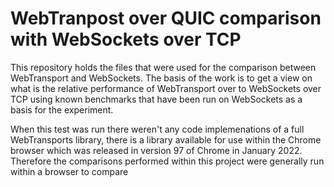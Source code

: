 # WebTranpost over QUIC comparison with WebSockets over TCP

This repository holds the files that were used for the comparison between WebTransport and WebSockets. The basis of the work is to get a view on what is the relative
performance of WebTransport over to WebSockets over TCP using known benchmarks that have been run on WebSockets as a basis for the experiment. 

When this test was run there weren't any code implemenations of a full WebTransports library, there is a library available for use within the Chrome browser which
was released in version 97 of Chrome in January 2022. Therefore the comparisons performed within this project were generally run within a browser to compare
